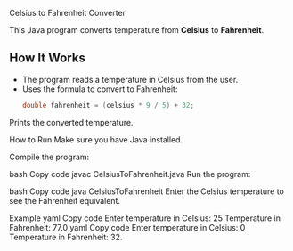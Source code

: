  Celsius to Fahrenheit Converter

This Java program converts temperature from **Celsius** to **Fahrenheit**.

## How It Works

- The program reads a temperature in Celsius from the user.
- Uses the formula to convert to Fahrenheit:
  ```java
  double fahrenheit = (celsius * 9 / 5) + 32;
Prints the converted temperature.

How to Run
Make sure you have Java installed.

Compile the program:

bash
Copy code
javac CelsiusToFahrenheit.java
Run the program:

bash
Copy code
java CelsiusToFahrenheit
Enter the Celsius temperature to see the Fahrenheit equivalent.

Example
yaml
Copy code
Enter temperature in Celsius: 25
Temperature in Fahrenheit: 77.0
yaml
Copy code
Enter temperature in Celsius: 0
Temperature in Fahrenheit: 32.
